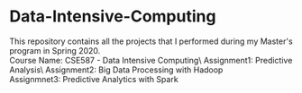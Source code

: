 # Data-Intensive-Computing
This repository contains all the projects that I performed during my Master's program in Spring 2020.\
Course Name: CSE587 - Data Intensive Computing\ 
Assignment1: Predictive Analysis\ 
Assignment2: Big Data Processing with Hadoop\
Assignmnet3: Predictive Analytics with Spark
